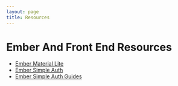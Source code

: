 ```yaml
---
layout: page
title: Resources
---
```


# Ember And Front End Resources

* [Ember Material Lite](mike.works/ember-material-lite/)
* [Ember Simple Auth](https://github.com/simplabs/ember-simple-auth)
* [Ember Simple Auth Guides](rtablada.github.io/simple-auth-guide)

